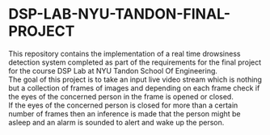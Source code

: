# DSP-LAB-NYU-TANDON-FINAL-PROJECT
This repository contains the implementation of a real time drowsiness detection system completed as part of the requirements for the final project for the course DSP Lab at NYU Tandon School Of Engineering.\
The goal of this project is to take an input live video stream which is nothing but a collection of frames of images and depending on each frame check if the eyes of the concerned person in the frame is opened or closed.\
If the eyes of the concerned person is closed for more than a certain number of frames then an inference is made that the person might be asleep and an alarm is sounded to alert and wake up the person.
